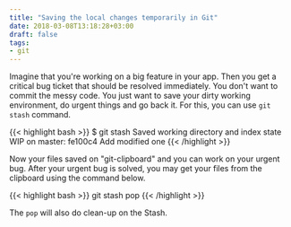 ```yaml
---
title: "Saving the local changes temporarily in Git"
date: 2018-03-08T13:18:28+03:00
draft: false
tags:
- git
---
```


Imagine that you're working on a big feature in your app. Then you get a
critical bug ticket that should be resolved immediately. You don't want to
commit the messy code. You just want to save your dirty working environment, do
urgent things and go back it. For this, you can use `git stash` command.

<!--more-->

{{< highlight bash >}}
$ git stash
Saved working directory and index state WIP on master:
    fe100c4 Add modified one
{{< /highlight >}}

Now your files saved on "git-clipboard" and you can work on your urgent bug.
After your urgent bug is solved, you may get your files from the clipboard using
the command below.

{{< highlight bash >}}
git stash pop
{{< /highlight >}}

The `pop` will also do clean-up on the Stash.

